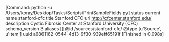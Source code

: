 [Command: python -u /Users/koray/Desktop/Tasks/Scripts/PrintSampleFields.py]
status 	current
name 	stanford-cfc
title 	Stanford CFC
url 	http://cfcenter.stanford.edu/
description 	Cystic Fibrosis Center at Stanford University (CFC)
schema_version 	3
aliases 	[]
@id 	/sources/stanford-cfc/
@type 	[u'Source', u'Item']
uuid 	a6861162-0544-4d13-9f30-939eff65191f
[Finished in 0.098s]
